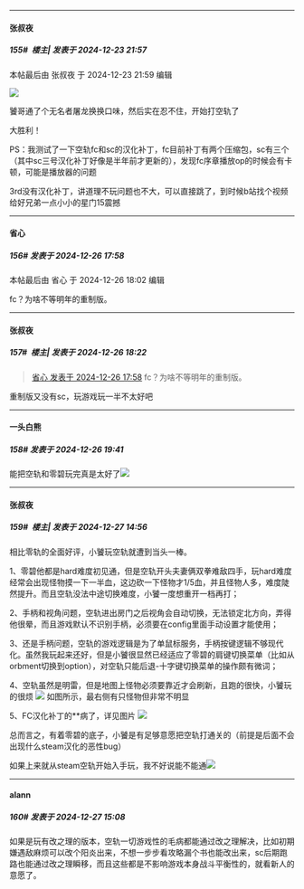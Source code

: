 ﻿
*****

####  张叔夜  
##### 155#         楼主| 发表于 2024-12-23 21:57

 本帖最后由 张叔夜 于 2024-12-23 21:59 编辑 

<img src="https://p.sda1.dev/20/52c8049d89a8fc884a733f859f1f63d9/image.jpg" referrerpolicy="no-referrer">

饕哥通了个无名者屠龙换换口味，然后实在忍不住，开始打空轨了

大胜利！

PS：我测试了一下空轨fc和sc的汉化补丁，fc目前补丁有两个压缩包，sc有三个（其中sc三号汉化补丁好像是半年前才更新的），发现fc序章播放op的时候会有卡顿，可能是播放器的问题

3rd没有汉化补丁，讲道理不玩问题也不大，可以直接跳了，到时候b站找个视频给好兄弟一点小小的星门15震撼


*****

####  省心  
##### 156#       发表于 2024-12-26 17:58

 本帖最后由 省心 于 2024-12-26 18:02 编辑 

fc？为啥不等明年的重制版。


*****

####  张叔夜  
##### 157#         楼主| 发表于 2024-12-26 18:22

<blockquote><a href="httphttps://bbs.saraba1st.com/2b/forum.php?mod=redirect&amp;goto=findpost&amp;pid=67025131&amp;ptid=2162828" target="_blank">省心 发表于 2024-12-26 17:58</a>
fc？为啥不等明年的重制版。</blockquote>
重制版又没有sc，玩游戏玩一半不太好吧


*****

####  一头白熊  
##### 158#       发表于 2024-12-26 19:41

能把空轨和零碧玩完真是太好了<img src="https://static.saraba1st.com/image/smiley/face2017/037.png" referrerpolicy="no-referrer">


*****

####  张叔夜  
##### 159#         楼主| 发表于 2024-12-27 14:56

相比零轨的全面好评，小饕玩空轨就遭到当头一棒。

1、零碧他都是hard难度初见通，但是空轨开头夫妻俩双拳难敌四手，玩hard难度经常会出现怪物摸一下一半血，这边砍一下怪物才1/5血，并且怪物人多，难度陡然提升。而且空轨没法中途切换难度，小饕一度想重开一档再打；

2、手柄和视角问题，空轨进出房门之后视角会自动切换，无法锁定北方向，弄得他很晕，而且游戏默认不识别手柄，必须要在config里面手动设置才能使用；

3、还是手柄问题，空轨的游戏逻辑是为了单鼠标服务，手柄按键逻辑不够现代化。虽然我玩起来还好，但是小饕很显然已经适应了零碧的肩键切换菜单（比如从orbment切换到option），对空轨只能后退-十字键切换菜单的操作颇有微词；

4、空轨虽然是明雷，但是地图上怪物必须要靠近才会刷新，且跑的很快，小饕玩的很烦
<img src="https://p.sda1.dev/21/60b7981f133b2a263af6a1b87504ebb6/image.jpg" referrerpolicy="no-referrer">
如图所示，最右侧有只怪物但非常不明显

5、FC汉化补丁的**病了，详见图片
<img src="https://p.sda1.dev/21/b3b2d28855f2daf18a4b52e01426912d/image.jpg" referrerpolicy="no-referrer">

总而言之，有着零碧的底子，小饕是有足够意愿把空轨打通关的（前提是后面不会出现什么steam汉化的恶性bug）

如果上来就从steam空轨开始入手玩，我不好说能不能通<img src="https://static.saraba1st.com/image/smiley/face2017/001.png" referrerpolicy="no-referrer">


*****

####  alann  
##### 160#       发表于 2024-12-27 15:08

如果是玩有改之理的版本，空轨一切游戏性的毛病都能通过改之理解决，比如初期嫌遇敌麻烦可以改个阳炎出来，不想一步步看攻略漏个书也能改出来，sc后期跑路也能通过改之理瞬移，而且这些都是不影响游戏本身战斗平衡性的，就看新人的意愿了。

